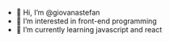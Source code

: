 - 👋 Hi, I’m @giovanastefan
- 👀 I’m interested in front-end programming
- 🌱 I’m currently learning javascript and react
